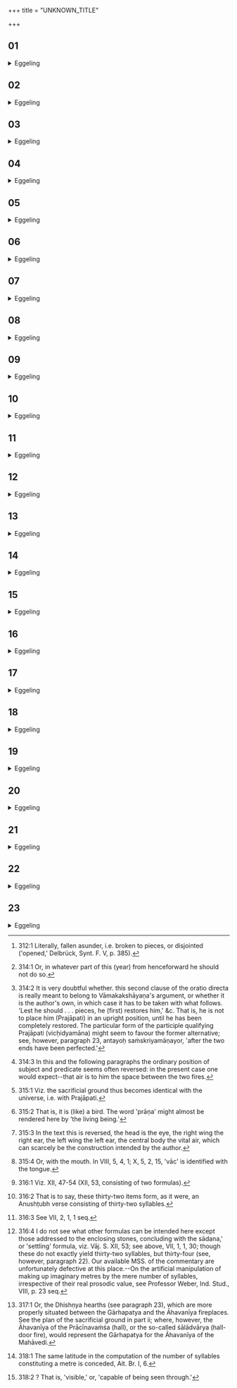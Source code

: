 +++
title = "UNKNOWN_TITLE"

+++


##  01
<details><summary>Eggeling</summary>

1. Prajāpati produced creatures. Having produced creatures, and run the whole race, he became relaxed [^egg_593]. From him, when relaxed, the vital air went out from within: then his vigour went out of him. That having gone out, he fell down. From him, thus fallen, food flowed forth: it was from that eye on which he lay that his food flowed. And, verily, there teas then no firm foundation whatever here.

[^egg_593]: 312:1 Literally, fallen asunder, i.e. broken to pieces, or disjointed ('opened,' Delbrück, Synt. F. V, p. 385).
</details>

##  02
<details><summary>Eggeling</summary>

2. The gods spake, 'Verily, there is no other foundation than this: let us restore even him, our father Prajāpati; he shall be our foundation.'
</details>

##  03
<details><summary>Eggeling</summary>

3. They said unto Agni, 'Verily, there is no foundation other than this: in thee we will restore this our father Prajāpati; he shall be our foundation.'--'What will then be my reward?' said he.
</details>

##  04
<details><summary>Eggeling</summary>

4. They spake, 'This Prajāpati is food: with thee for our mouth we will eat that food, and he (Prajāpati) shall be the food of us, having thee for our month.' He said, 'So be it!' Therefore the gods eat food with Agni as their mouth; for to whatsoever deity men offer, it is into Agni that they offer, since it is with Agni for their mouth that the gods thus took in the food.
</details>

##  05
<details><summary>Eggeling</summary>

5. Now the vital air which went out from within him is no other than the wind that blows yonder; and the vigour which went out of him is yonder sun; and the food which flowed from him is all the food which there is within the year.
</details>

##  06
<details><summary>Eggeling</summary>

6. The gods heated him in the fire; and when the

fire rose over him thus heated, that same vital air which had gone out from within him came back to him, and they put it into him; and the vigour which had gone out of him they put into him; and the food which had flowed from him they put into him. Having made him up entire and complete, they raised him (so as to stand) upright; and inasmuch as they thus raised him upright he is these worlds.
</details>

##  07
<details><summary>Eggeling</summary>

7. This (terrestrial) world truly is his foundation; and what fire there is in this world that is his (Prajāpati's) downward vital air. And the air is his body, and what wind there is in the air, that is that vital air of his in the body. And the sky is his head; the sun and the moon are his eyes. The eye on which he lay is the moon: whence that one is much closed up, for the food flowed therefrom.
</details>

##  08
<details><summary>Eggeling</summary>

8. Now that same foundation which the gods thus restored is the foundation here even to this day, and will be so even hereafter.
</details>

##  09
<details><summary>Eggeling</summary>

9. And the Prajāpati who became relaxed is this same Agni who is now being built up. And when that fire-pan lies there empty before being heated, it is just like Prajāpati, as he lay there with the vital air and the vigour gone out of him, and the food having flowed out.
</details>

##  10
<details><summary>Eggeling</summary>

10. He heats it on the fire, even as the gods then heated him (Prajāpati). And when the fire rises over it thus heated, then that same vital air which went out from within him comes back to him, and he puts it into him. And when, putting on the gold plate, he wears it, he puts into him that very vigour which had gone out of him. And when he puts on kindling-sticks, he puts into him that very food which had flowed from him.
</details>

##  11
<details><summary>Eggeling</summary>

11. He puts them on in the evening and morning, for the food both of the day and the night was flowing out. These same (ceremonies) should be (performed) during a whole year, for that Prajāpati whence those (substances) went out is the year: into that whole (Prajāpati) he thus puts all that (which belongs to him). And in whatever part of this (year) he should therefore [^egg_594] not do so, into that part of him (Prajāpati) he would not put that (which belongs therein). 'One must not even be a looker-on at the (building up of a fire) not carried about for a year,' Vāmakakshāyaṇa was wont to say, 'lest he should see this our father Prajāpati being torn to pieces [^egg_595].' He restores him so as to be whole and complete, and raises him to stand upright, even as the gods then raised him.

[^egg_594]: 314:1 Or, in whatever part of this (year) from henceforward he should not do so.

[^egg_595]: 314:2 It is very doubtful whether. this second clause of the oratio directa is really meant to belong to Vāmakakshāyaṇa's argument, or whether it is the author's own, in which case it has to be taken with what follows. 'Lest he should . . . pieces, he (first) restores him,' &c. That is, he is not to place him (Prajāpati) in an upright position, until he has been completely restored. The particular form of the participle qualifying Prajāpati (vicḥidyamāna) might seem to favour the former alternative; see, however, paragraph 23, antayoḥ saṁskriyamāṇayor, 'after the two ends have been perfected.'
</details>

##  12
<details><summary>Eggeling</summary>

12. This (terrestrial) world in truth is his (Prajāpati's) Gārhapatya (hearth); and what fire there is in this world that to him is the fire on the Gārhapatya. And what space there is between the Āhavanīya and the Gārhapatya, that is the air [^egg_596]; and that wind in

[^egg_596]: 314:3 In this and the following paragraphs the ordinary position of subject and predicate seems often reversed: in the present case one would expect--that air is to him the space between the two fires.

the air is for him the fire on the Āgnīdhrīya. The sky is his Āhavanīya (hearth), and those two, the sun and the moon, are the fire on the Āhavanīya. This then is indeed his own self [^egg_597].

[^egg_597]: 315:1 Viz. the sacrificial ground thus becomes identical with the universe, i.e. with Prajāpati.
</details>

##  13
<details><summary>Eggeling</summary>

13. The Āhavanīya truly is his head; and the fire which is on the Āhavanīya is that vital air of his in the head. And as to why it (the Āhavanīya) has wings and tail, it is because that vital air in the head has wings and tail [^egg_598];--the eye is its head, the right ear its right wing, the left ear its left wing, the vital air its central body [^egg_599], and the voice is the tail (and) the foundation (the feet): inasmuch as the vital airs subsist by eating food with speech (voice) [^egg_600], the voice is the tail, the foundation.

[^egg_598]: 315:2 That is, it is (like) a bird. The word 'prāṇa' might almost be rendered here by 'the living being.'

[^egg_599]: 315:3 In the text this is reversed, the head is the eye, the right wing the right ear, the left wing the left ear, the central body the vital air, which can scarcely be the construction intended by the author.

[^egg_600]: 315:4 Or, with the mouth. In VIII, 5, 4, 1; X, 5, 2, 15, 'vāc' is identified with the tongue.
</details>

##  14
<details><summary>Eggeling</summary>

14. And what space there is between the Āhavanīya and Gārhapatya, that is the body (trunk); and the fire on the Āgnīdhrīya is to him that vital air inside the body. The Gārhapatya is his foundation; and the fire on the Gārhapatya is his downward vital air.
</details>

##  15
<details><summary>Eggeling</summary>

15. Now some build it (the Gārhapatya) in three layers, saying, 'There are here three downward vital airs.' Let him not do so: they who do so do what is excessive,--one amounting to twenty-one, one amounting to the Anushṭubh, and one amounting to the Br̥hatī; for this (altar) is of one single form--a

womb. And as to those downward vital airs, they are indeed a bringing forth, for even the urine and faeces he voids are 'brought forth.'
</details>

##  16
<details><summary>Eggeling</summary>

16. Now then the (mystic) correspondence,--twenty-one bricks, nine formulas [^egg_601], that makes thirty;--and the 'settling' and Sūdadohas verse, that makes thirty-two,--the anushṭubh verse consists of thirty-two syllables: this is an anushṭubh [^egg_602].

[^egg_601]: 316:1 Viz. XII, 47-54 (XII, 53, consisting of two formulas).

[^egg_602]: 316:2 That is to say, these thirty-two items form, as it were, an Anushṭubh verse consisting of thirty-two syllables.
</details>

##  17
<details><summary>Eggeling</summary>

17. And, again, there are twenty-one enclosing-stones; the formula the twenty-second; the formula for the sweeping, the saline earth and its formula, the sand and its formula, the filling (soil) and its formula; with four (formulas) he pours (the two fires) together; with a fifth he unties (the pan); then this (Nirr̥ti) with three [^egg_603],--the anushṭubh verse consists of thirty-two syllables: this then is an anushṭubh.

[^egg_603]: 316:3 See VII, 2, 1, 1 seq.
</details>

##  18
<details><summary>Eggeling</summary>

18. Then there are these two formulas [^egg_604], and they are indeed an anushṭubh--the Anushṭubh is speech: thus what twofold form of speech there is, the divine and the human, loud and low, that is those two.

[^egg_604]: 316:4 I do not see what other formulas can be intended here except those addressed to the enclosing stones, concluding with the sādana,' or 'settling' formula, viz. Vāj. S. XII, 53; see above, VII, 1, 1, 30; though these do not exactly yield thirty-two syllables, but thirty-four (see, however, paragraph 22). Our available MSS. of the commentary are unfortunately defective at this place.--On the artificial manipulation of making up imaginary metres by the mere number of syllables, irrespective of their real prosodic value, see Professor Weber, Ind. Stud., VIII, p. 23 seq.
</details>

##  19
<details><summary>Eggeling</summary>

19. The Gārhapatya pile thus is those three

anushṭubh verses. And as to why they make up three anushṭubhs in this (Gārhapatya), it is because all these (three) worlds then come to be (contained) therein. From it they take one of the two (first) anushṭubhs of thirty-two syllables (to be) the Āhavanīya,--that Āhavanīya is that sky, that head (of Prajāpati). Then one of the two (anushṭubhs) is left here (to be) this Gārhapatya, this foundation, this very (terrestrial) world.
</details>

##  20
<details><summary>Eggeling</summary>

20. And as to those two formulas, they are that space between the Āhavanīya and the Gārhapatya, that air (-world), that body (of Prajāpati). And because there are two of them (making up one anushṭubh), therefore that space (and hearth) between the Āhavanīya and the Gārhapatya (viz. the Āgnīdhrīya hearth [^egg_605]) is smaller; and therefore the air-world is the smallest of these worlds.

[^egg_605]: 317:1 Or, the Dhishṇya hearths (see paragraph 23), which are more properly situated between the Gārhapatya and the Āhavanīya fireplaces. See the plan of the sacrificial ground in part ii; where, however, the Āhavanīya of the Prācīnavaṁśa (hall), or the so-called śālādvārya (hall-door fire), would represent the Gārhapatya for the Āhavanīya of the Mahāvedi.
</details>

##  21
<details><summary>Eggeling</summary>

21. That same Anushṭubh, speech, is threefold. That fire, taking the form of the vital air, goes along with it (speech),--the fire which is on the Āhavanīya (altar) is the out-breathing, and yonder sun; and the fire which is on the Āgnīdhrīya is the through-breathing, and the wind which blows yonder; and the fire which is on the Gārhapatya is the in-breathing, and what fire there is here in this (earth-) world. And verily he who knows this makes up for himself the whole Vāc (speech), the whole vital air, the whole body (of Prajāpati).
</details>

##  22
<details><summary>Eggeling</summary>

22. Then that Br̥hatī (metre),--the two (verses) of thirty-two syllables: that makes thirty-two; then those two formulas: that makes thirty-four; Agni the thirty-fifth;--a metre does not vanish by a syllable (too much or too little), neither by one nor by two [^egg_606];--moreover, that (Agni) consists of two syllables: that makes thirty-six. The Br̥hatī consists of thirty-six syllables,--it is the Br̥hatī that that (Āhavanīya) pile thus amounts to; for whatlike the seed which is infused into the womb, suchlike (offspring) is born therefrom: thus in that he makes up that Br̥hatī (metre) in this (Gārhapatya hearth), thereby that (Āhavanīya) fire-altar amounts to the Br̥hatī.

[^egg_606]: 318:1 The same latitude in the computation of the number of syllables constituting a metre is conceded, Ait. Br. I, 6.
</details>

##  23
<details><summary>Eggeling</summary>

23. As to this they say, 'As the Gārhapatya is this (terrestrial) world, the Dhishṇya hearths the air, and the Āhavanīya the sky, and the air-world is not separated from this (earth-) world, why then, after building the Gārhapatya, does he build the Āhavanīya, and (only) then the Dhishṇyas?' Well, at first these two worlds (heaven and earth) were together; and when they parted asunder, the space which was between (antar) them became that air (antariksha); for 'īksha [^egg_607]' indeed it was theretofore, and 'Now this "īksha" has come between (antarā),' they said, whence 'antariksha' (air). And as to why, after building the Gārhapatya, he builds the Āhavanīya, it is because these two worlds were created first. Then, going back, he throws up the Dhishṇya hearths, just to prevent discontinuity of

[^egg_607]: 318:2 ? That is, 'visible,' or, 'capable of being seen through.'

the sacred work; and thus indeed the middle is completed, after the two ends have been completed.
</details>